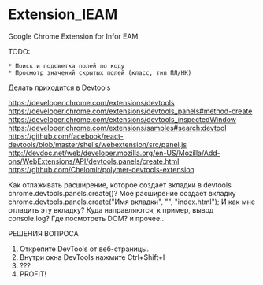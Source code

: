 # Extension_IEAM
Google Chrome Extension for Infor EAM

TODO:

	* Поиск и подсветка полей по коду
	* Просмотр значений скрытых полей (класс, тип ПЛ/НК)

Делать приходится в Devtools

https://developer.chrome.com/extensions/devtools
https://developer.chrome.com/extensions/devtools_panels#method-create
https://developer.chrome.com/extensions/devtools_inspectedWindow
https://developer.chrome.com/extensions/samples#search:devtool
https://github.com/facebook/react-devtools/blob/master/shells/webextension/src/panel.js
http://devdoc.net/web/developer.mozilla.org/en-US/Mozilla/Add-ons/WebExtensions/API/devtools.panels/create.html
https://github.com/Chelomir/polymer-devtools-extension


Как отлаживать расширение, которое создает вкладки в devtools chrome.devtools.panels.create()?
Мое расширение создает вкладку 
chrome.devtools.panels.create("Имя вкладки", "", "index.html");
И как мне отладить эту вкладку? Куда направляются, к пример, вывод console.log? Где посмотреть DOM? и прочее..

РЕШЕНИЯ ВОПРОСА
1. Открепите DevTools от веб-страницы.
2. Внутри окна DevTools нажмите Ctrl+Shift+I 
3. ???
4. PROFIT!